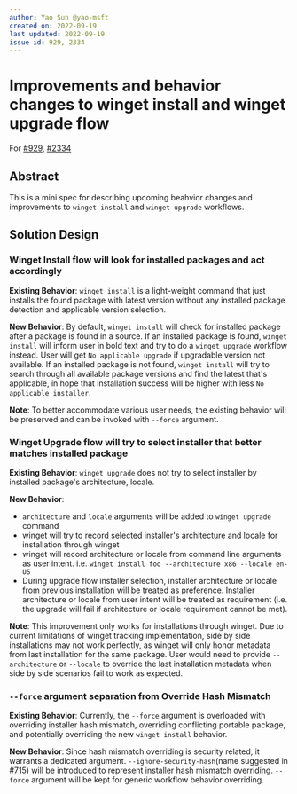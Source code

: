 ```yaml
---
author: Yao Sun @yao-msft
created on: 2022-09-19
last updated: 2022-09-19
issue id: 929, 2334
---
```


# Improvements and behavior changes to winget install and winget upgrade flow

For [#929](https://github.com/microsoft/winget-cli/issues/929), [#2334](https://github.com/microsoft/winget-cli/issues/2334)

## Abstract

This is a mini spec for describing upcoming beahvior changes and improvements to `winget install` and `winget upgrade` workflows.

## Solution Design

### Winget Install flow will look for installed packages and act accordingly

**Existing Behavior**: `winget install` is a light-weight command that just installs the found package with latest version without any installed package detection and applicable version selection.

**New Behavior**: By default, `winget install` will check for installed package after a package is found in a source. If an installed package is found, `winget install` will inform user in bold text and try to do a `winget upgrade` workflow instead. User will get `No applicable upgrade` if upgradable version not available. If an installed package is not found, `winget install` will try to search through all available package versions and find the latest that's applicable, in hope that installation success will be higher with less `No applicable installer`.

**Note**: To better accommodate various user needs, the existing behavior will be preserved and can be invoked with `--force` argument.

### Winget Upgrade flow will try to select installer that better matches installed package

**Existing Behavior**: `winget upgrade` does not try to select installer by installed package's architecture, locale.

**New Behavior**:

- `architecture` and `locale` arguments will be added to `winget upgrade` command
- winget will try to record selected installer's architecture and locale for installation through winget
- winget will record architecture or locale from command line arguments as user intent. i.e. `winget install foo --architecture x86 --locale en-US`
- During upgrade flow installer selection, installer architecture or locale from previous installation will be treated as preference. Installer architecture or locale from user intent will be treated as requirement (i.e. the upgrade will fail if architecture or locale requirement cannot be met).

**Note**: This improvement only works for installations through winget. Due to current limitations of winget tracking implementation, side by side installations may not work perfectly, as winget will only honor metadata from last installation for the same package. User would need to provide `--architecture` or `--locale` to override the last installation metadata when side by side scenarios fail to work as expected.

### `--force` argument separation from Override Hash Mismatch

**Existing Behavior**: Currently, the `--force` argument is overloaded with overriding installer hash mismatch, overriding conflicting portable package, and potentially overriding the new `winget install` behavior.

**New Behavior**: Since hash mismatch overriding is security related, it warrants a dedicated argument. `--ignore-security-hash`(name suggested in [#715](https://github.com/microsoft/winget-cli/issues/715)) will be introduced to represent installer hash mismatch overriding. `--force` argument will be kept for generic workflow behavior overriding.
